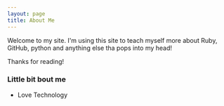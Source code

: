 ```yaml
---
layout: page
title: About Me
---
```


Welcome to my site.  I'm using this site to teach myself more about Ruby, GitHub, python and anything else tha pops into my head!

Thanks for reading!

### Little bit bout me
* Love Technology
